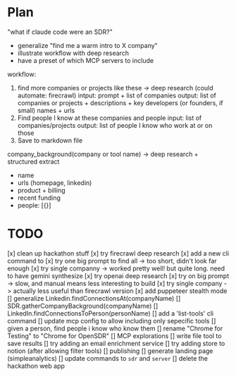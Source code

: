 
# Plan 

"what if claude code were an SDR?"
- generalize "find me a warm intro to X company"
- illustrate workflow with deep research
- have a preset of which MCP servers to include

workflow:
1. find more companies or projects like these -> deep research (could automate: firecrawl)
  intput: prompt + list of companies
  output: list of companies or projects + descriptions + key developers (or founders, if small) names + urls
2. Find people I know at these companies and people 
  input: list of companies/projects
  output: list of people I know who work at or on those 
3. Save to markdown file

company_background(company or tool name) -> deep research + structured extract
- name
- urls (homepage, linkedin)
- product + billing
- recent funding
- people: [{}]



# TODO

[x] clean up hackathon stuff
[x] try firecrawl deep research
  [x] add a new cli command to
  [x] try one big prompt to find all -> too short, didn't look far enough
  [x] try single companny -> worked pretty well! but quite long. need to have gemini synthesize
[x] try openai deep research
  [x] try on big prompt -> slow, and manual means less interesting to build
  [x] try single company -> actually less useful than firecrawl version 
[x] add puppeteer stealth mode
[] generalize Linkedin.findConnectionsAt(companyName) 
[] SDR.gatherCompanyBackground(companyName)
[] LinkedIn.findConnectionsToPerson(personName)
[] add a 'list-tools' cli command
[] update mcp config to allow including only sepecific tools
[] given a person, find people i know who know them
[] rename "Chrome for Testing" to "Chrome for OpenSDR"
[] MCP explorations
  [] write file tool to save results
  [] try adding an email enrichment service
  [] try adding store to notion (after allowing filter tools)
[] publishing
  [] generate landing page (simpleanalytics)
  [] update commands to `sdr` and `server`
  [] delete the hackathon web app